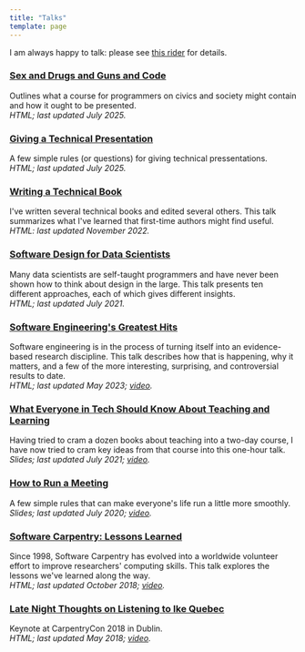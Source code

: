 ```yaml
---
title: "Talks"
template: page
---
```


<p>
  I am always happy to talk:
  please see <a href="@root/talks/speaking/">this rider</a> for details.
</p>

<div class="row">
  <div class="col-6">
    <div class="card">
      <h3 id="sdgc"><a href="@root/talks/sdgc/">Sex and Drugs and Guns and Code</a></h3>
      <p>
        Outlines what a course for programmers on civics and society might contain
        and how it ought to be presented.
	<br>
        <em>HTML; last updated July 2025.</em>
      </p>
    </div>
  </div>
  <div class="col-6">
    <div class="card">
      <h3 id="tech-talk"><a href="@root/talks/tech-talk/">Giving a Technical Presentation</a></h3>
      <p>
        A few simple rules (or questions) for giving technical pressentations.
	<br>
        <em>HTML; last updated July 2025.</em>
      </p>
    </div>
  </div>
</div>

<div class="row">
  <div class="col-6">
    <div class="card">
      <h3 id="writing-book"><a href="@root/talks/writing-book/">Writing a Technical Book</a></h3>
      <p>
        I've written several technical books and edited several others.
        This talk summarizes what I've learned that first-time authors might find useful.
	<br>
        <em>HTML: last updated November 2022.</em>
      </p>
    </div>
  </div>
  <div class="col-6">
    <div class="card">
      <h3 id="sd4ds"><a href="@root/talks/sd4ds/">Software Design for Data Scientists</a></h3>
      <p>
	Many data scientists are self-taught programmers
	and have never been shown how to think about design in the large.
	This talk presents ten different approaches,
	each of which gives different insights.
	<br>
	<em>HTML; last updated July 2021.</em>
      </p>
    </div>
  </div>
</div>

<div class="row">
  <div class="col-6">
    <div class="card">
      <h3 id="software-engineering-greatest-hits"><a href="@root/talks/greatest-hits/">Software Engineering's Greatest Hits</a></h3>
      <p>
	Software engineering is in the process of turning itself into an
	evidence-based research discipline. This talk describes how that is
	happening, why it matters, and a few of the more interesting,
	surprising, and controversial results to date.
	<br>
	<em>HTML; last updated May 2023; <a href="https://www.youtube.com/watch?v=HrVtA-ue-x0">video</a>.</em>
      </p>
    </div>
  </div>
  <div class="col-6">
    <div class="card">
      <h3 id="what-everyone-in-tech-should-know-about-teaching-and-learning"><a href="@root/files/talks/teaching-learning.odp">What Everyone in Tech Should Know About Teaching and Learning</a></h3>
      <p>
	Having tried to cram a dozen books about teaching into a two-day course,
	I have now tried to cram key ideas from that course into this one-hour talk.
	<br>
	<em>Slides; last updated July 2021; <a href="https://www.youtube.com/watch?v=ewXvFQByRqY">video</a>.</em>
      </p>
    </div>
  </div>
</div>

<div class="row">
  <div class="col-6">
    <div class="card">
      <h3 id="run-meeting"><a href="@root/files/talks/meeting.odp">How to Run a Meeting</a></h3>
      <p>
	A few simple rules that can make everyone's life run a little more smoothly.
	<br>
	<em>Slides; last updated July 2020; <a href="https://www.youtube.com/watch?v=5f3-q9SzkeE">video</a>.</em>
      </p>
    </div>
  </div>
  <div class="col-6">
    <div class="card">
      <h3 id="carpentry-lessons"><a href="@root/talks/lessons-learned/">Software Carpentry: Lessons Learned</a></h3>
      <p>
	Since 1998, Software Carpentry has evolved into a worldwide
	volunteer effort to improve researchers' computing skills. This talk
	explores the lessons we've learned along the way.
	<br>
	<em>HTML; last updated October 2018; <a href="https://www.youtube.com/watch?v=1e26rp6qPbA">video</a>.</em>
      </p>
    </div>
  </div>
</div>

<div class="row">
  <div class="col-6">
    <div class="card">
      <h3 id="late-night-thoughts"><a href="@root/talks/late-night/">Late Night Thoughts on Listening to Ike Quebec</a></h3>
      <p>
	Keynote at CarpentryCon 2018 in Dublin.
	<br>
	<em>HTML; last updated May 2018; <a href="https://www.youtube.com/watch?v=7xR50ty5DZ0">video</a>.</em>
      </p>
    </div>
  </div>
  <div class="col-6">
  </div>
</div>
